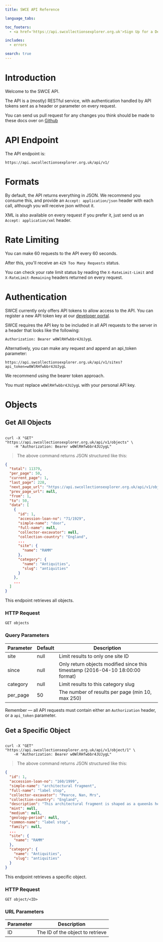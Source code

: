 ```yaml
---
title: SWCE API Reference

language_tabs:

toc_footers:
  - <a href='https://api.swcollectionsexplorer.org.uk'>Sign Up for a Developer Key</a>

includes:
  - errors

search: true
---
```


# Introduction

Welcome to the SWCE API.

The API is a (mostly) RESTful service, with authentication handled by API tokens sent as a header or parameter on every request.

You can send us pull request for any changes you think should be made to these docs over on [Github](https://github.com/Thirty8Digital/swce-api-docs)

# API Endpoint

The API endpoint is:

`https://api.swcollectionsexplorer.org.uk/api/v1/`

# Formats

By default, the API returns everything in JSON. We recommend you consume this, and provide an `Accept: application/json` header with each call, although you will receive json without it.

XML is also available on every request if you prefer it, just send us an `Accept: application/xml` header.

# Rate Limiting

You can make 60 requests to the API every 60 seconds.

After this, you'll receive an `429 Too Many Requests` status.

You can check your rate limit status by reading the `X-RateLimit-Limit` and `X-RateLimit-Remaining` headers returned on every request.

# Authentication

SWCE currently only offers API tokens to allow access to the API. You can register a new API token key at our [developer portal](https://api.swcollectionsexplorer.org.uk).

SWCE requires the API key to be included in all API requests to the server in a header that looks like the following:

`Authorization: Bearer w0WlRHfwbbr4JUJygL`

Alternatively, you can make any request and append an api_token parameter:

`https://api.swcollectionsexplorer.org.uk/api/v1/sites?api_token=w0WlRHfwbbr4JUJygL`

We recommend using the bearer token approach.

<aside class="notice">
You must replace <code>w0WlRHfwbbr4JUJygL</code> with your personal API key.
</aside>

# Objects

## Get All Objects

```curl

curl -X "GET" "https://api.swcollectionsexplorer.org.uk/api/v1/objects" \
	-H "Authorization: Bearer w0WlRHfwbbr4JUJygL"
```

> The above command returns JSON structured like this:

```json
{
  "total": 11379,
  "per_page": 50,
  "current_page": 1,
  "last_page": 228,
  "next_page_url": "https://api.swcollectionsexplorer.org.uk/api/v1/objects?page=2",
  "prev_page_url": null,
  "from": 1,
  "to": 50,
  "data": [
    {
      "id": 1,
      "accession-loan-no": "71/1929",
      "simple-name": "door",
      "full-name": null,
      "collector-excavator": null,
      "collection-country": "England",
      ...
      "site": {
        "name": "RAMM"
      },
      "category": {
        "name": "Antiquities",
        "slug": "antiquities"
      }
    },
    ...
  ]
}
```

This endpoint retrieves all objects.

### HTTP Request

`GET objects`

### Query Parameters

Parameter | Default | Description
--------- | ------- | -----------
site | null | Limit results to only one site ID
since | null | Only return objects modified since this timestamp (2016-04-10 18:00:00 format)
category | null | Limit results to this category slug
per_page | 50 | The number of results per page (min 10, max 250)

<aside class="success">
Remember — all API requests must contain either an <code>Authorization</code> header, or a <code>api_token</code> parameter.
</aside>

## Get a Specific Object

```curl

curl -X "GET" "https://api.swcollectionsexplorer.org.uk/api/v1/object/1" \
	-H "Authorization: Bearer w0WlRHfwbbr4JUJygL"
```

> The above command returns JSON structured like this:

```json
{
  "id": 1,
  "accession-loan-no": "160/1999",
  "simple-name": "architectural fragment",
  "full-name": "label stop",
  "collector-excavator": "Pearce, Nan, Mrs",
  "collection-country": "England",
  "description": "This architectural fragment is shaped as a queenâs head with curly hair. It was salvaged from a demolished house in Membury, Devon, where it had been used in a 20th century fireplace. It was probably once part of the local church.",
  "mint": null,
  "medium": null,
  "geology-period": null,
  "common-name": "label stop",
  "family": null,
  ...
  "site": {
    "name": "RAMM"
  },
  "category": {
    "name": "Antiquities",
    "slug": "antiquities"
  }
}
```

This endpoint retrieves a specific object.

### HTTP Request

`GET object/<ID>`

### URL Parameters

Parameter | Description
--------- | -----------
ID | The ID of the object to retrieve

